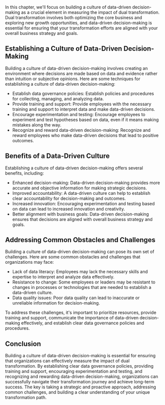 
In this chapter, we'll focus on building a culture of data-driven decision-making as a crucial element in measuring the impact of dual transformation. Dual transformation involves both optimizing the core business and exploring new growth opportunities, and data-driven decision-making is essential for ensuring that your transformation efforts are aligned with your overall business strategy and goals.

Establishing a Culture of Data-Driven Decision-Making
-----------------------------------------------------

Building a culture of data-driven decision-making involves creating an environment where decisions are made based on data and evidence rather than intuition or subjective opinions. Here are some techniques for establishing a culture of data-driven decision-making:

* Establish data governance policies: Establish policies and procedures for collecting, managing, and analyzing data.
* Provide training and support: Provide employees with the necessary training and support to interpret data and make data-driven decisions.
* Encourage experimentation and testing: Encourage employees to experiment and test hypotheses based on data, even if it means making mistakes along the way.
* Recognize and reward data-driven decision-making: Recognize and reward employees who make data-driven decisions that lead to positive outcomes.

Benefits of a Data-Driven Culture
---------------------------------

Establishing a culture of data-driven decision-making offers several benefits, including:

* Enhanced decision-making: Data-driven decision-making provides more accurate and objective information for making strategic decisions.
* Improved accountability: A data-driven culture can help to establish clear accountability for decision-making and outcomes.
* Increased innovation: Encouraging experimentation and testing based on data can lead to increased innovation and creativity.
* Better alignment with business goals: Data-driven decision-making ensures that decisions are aligned with overall business strategy and goals.

Addressing Common Obstacles and Challenges
------------------------------------------

Building a culture of data-driven decision-making can pose its own set of challenges. Here are some common obstacles and challenges that organizations may face:

* Lack of data literacy: Employees may lack the necessary skills and expertise to interpret and analyze data effectively.
* Resistance to change: Some employees or leaders may be resistant to changes in processes or technologies that are needed to establish a data-driven culture.
* Data quality issues: Poor data quality can lead to inaccurate or unreliable information for decision-making.

To address these challenges, it's important to prioritize resources, provide training and support, communicate the importance of data-driven decision-making effectively, and establish clear data governance policies and procedures.

Conclusion
----------

Building a culture of data-driven decision-making is essential for ensuring that organizations can effectively measure the impact of dual transformation. By establishing clear data governance policies, providing training and support, encouraging experimentation and testing, and recognizing and rewarding data-driven decision-making, organizations can successfully navigate their transformation journey and achieve long-term success. The key is taking a strategic and proactive approach, addressing common challenges, and building a clear understanding of your unique transformation path.

